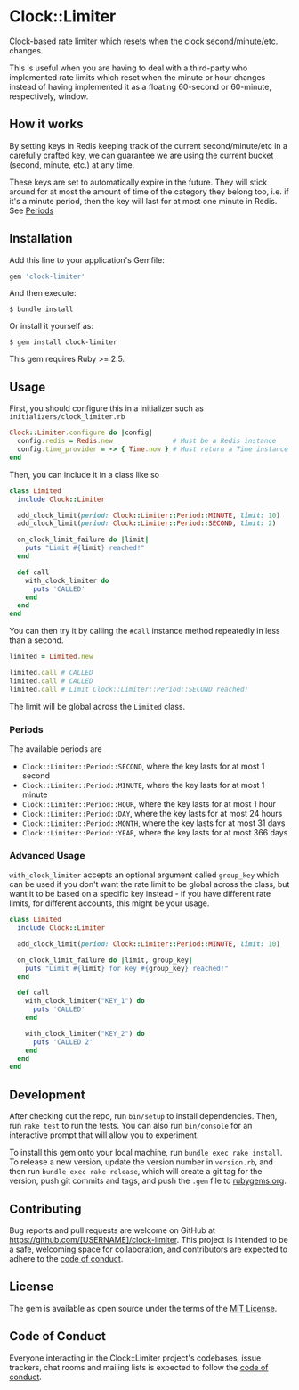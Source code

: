 # Clock::Limiter

Clock-based rate limiter which resets when the clock second/minute/etc. changes.

This is useful when you are having to deal with a third-party who implemented rate limits which reset when the minute or hour changes instead of having implemented it as a floating 60-second or 60-minute, respectively, window.

## How it works

By setting keys in Redis keeping track of the current second/minute/etc in a carefully crafted key, we can guarantee we are using the current bucket (second, minute, etc.) at any time.

These keys are set to automatically expire in the future. They will stick around for at most the amount of time of the category they belong too, i.e. if it's a minute period, then the key will last for at most one minute in Redis. See [Periods](#periods)

## Installation

Add this line to your application's Gemfile:

```ruby
gem 'clock-limiter'
```

And then execute:

    $ bundle install

Or install it yourself as:

    $ gem install clock-limiter

This gem requires Ruby >= 2.5.

## Usage

First, you should configure this in a initializer such as `initializers/clock_limiter.rb`

```ruby
Clock::Limiter.configure do |config|
  config.redis = Redis.new               # Must be a Redis instance
  config.time_provider = -> { Time.now } # Must return a Time instance
end
```

Then, you can include it in a class like so

```ruby
class Limited
  include Clock::Limiter

  add_clock_limit(period: Clock::Limiter::Period::MINUTE, limit: 10)
  add_clock_limit(period: Clock::Limiter::Period::SECOND, limit: 2)

  on_clock_limit_failure do |limit|
    puts "Limit #{limit} reached!"
  end

  def call
    with_clock_limiter do
      puts 'CALLED'
    end
  end
end
```

You can then try it by calling the `#call` instance method repeatedly in less than a second.

```ruby
limited = Limited.new

limited.call # CALLED
limited.call # CALLED
limited.call # Limit Clock::Limiter::Period::SECOND reached!
```

The limit will be global across the `Limited` class.

### Periods

The available periods are

- `Clock::Limiter::Period::SECOND`, where the key lasts for at most 1 second
- `Clock::Limiter::Period::MINUTE`, where the key lasts for at most 1 minute
- `Clock::Limiter::Period::HOUR`, where the key lasts for at most 1 hour
- `Clock::Limiter::Period::DAY`, where the key lasts for at most 24 hours
- `Clock::Limiter::Period::MONTH`, where the key lasts for at most 31 days
- `Clock::Limiter::Period::YEAR`, where the key lasts for at most 366 days

### Advanced Usage

`with_clock_limiter` accepts an optional argument called `group_key` which can be used if you don't want the rate limit to be global across the class, but want it to be based on a specific key instead - if you have different rate limits, for different accounts, this might be your usage.

```ruby
class Limited
  include Clock::Limiter

  add_clock_limit(period: Clock::Limiter::Period::MINUTE, limit: 10)

  on_clock_limit_failure do |limit, group_key|
    puts "Limit #{limit} for key #{group_key} reached!"
  end

  def call
    with_clock_limiter("KEY_1") do
      puts 'CALLED'
    end

    with_clock_limiter("KEY_2") do
      puts 'CALLED 2'
    end
  end
end
```

## Development

After checking out the repo, run `bin/setup` to install dependencies. Then, run `rake test` to run the tests. You can also run `bin/console` for an interactive prompt that will allow you to experiment.

To install this gem onto your local machine, run `bundle exec rake install`. To release a new version, update the version number in `version.rb`, and then run `bundle exec rake release`, which will create a git tag for the version, push git commits and tags, and push the `.gem` file to [rubygems.org](https://rubygems.org).

## Contributing

Bug reports and pull requests are welcome on GitHub at https://github.com/[USERNAME]/clock-limiter. This project is intended to be a safe, welcoming space for collaboration, and contributors are expected to adhere to the [code of conduct](https://github.com/[USERNAME]/clock-limiter/blob/master/CODE_OF_CONDUCT.md).

## License

The gem is available as open source under the terms of the [MIT License](https://opensource.org/licenses/MIT).

## Code of Conduct

Everyone interacting in the Clock::Limiter project's codebases, issue trackers, chat rooms and mailing lists is expected to follow the [code of conduct](https://github.com/[USERNAME]/clock-limiter/blob/master/CODE_OF_CONDUCT.md).

